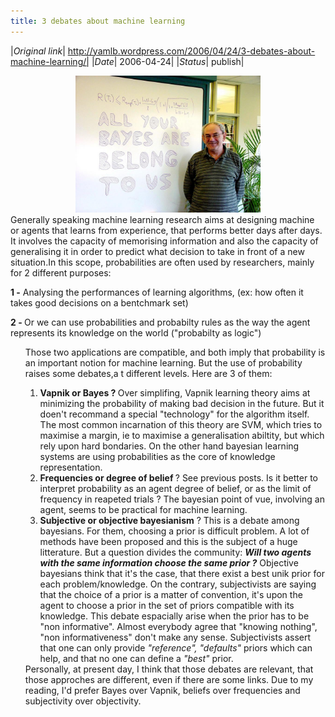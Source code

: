 ```yaml
---
title: 3 debates about machine learning
---
```


|*Original link*| http://yamlb.wordpress.com/2006/04/24/3-debates-about-machine-learning/|
|*Date*| 2006-04-24|
|*Status*| publish|

<div style="text-align:center;"><a href="../../media/vapnik.jpg"><img width="296" height="219" alt="vapnik" src="../../media/vapnik.jpg" /></a></div>
Generally speaking machine learning research aims at designing machine or agents that learns from experience, that performs better days after days. It involves the capacity of memorising information and also the capacity of generalising it in order to predict what decision to take in front of a new situation.In this scope, probabilities are often used by researchers, mainly for 2 different purposes:

<strong>1 -</strong> Analysing the performances of learning algorithms, (ex: how often it takes good decisions on a bentchmark set)

<strong>2 - </strong>Or we can use probabilities and probabilty rules as the way the agent represents its knowledge on the world ("probabilty as logic")
<ol />Those two applications are compatible, and both imply that probability is an important notion for machine learning. But the use of probability raises some debates,a t different levels. Here are 3 of them:
<ol>
	<li><strong>Vapnik or Bayes ?
</strong>Over simplifing, Vapnik learning theory aims at minimizing the probability of making bad decision in the future. But it doen't recommand a special "technology" for the algorithm itself. The most common incarnation of this theory are SVM, which tries to maximise a margin, ie to maximise a generalisation abiltity, but which rely upon hard bondaries.
On the other hand bayesian learning systems are using probabilities as the core of knowledge representation.<strong>
</strong></li>
	<li><strong>Frequencies or degree of belief </strong>?
See previous posts. Is it better to interpret probability as an agent degree of belief, or as the limit of frequency in reapeted trials ? The bayesian point of vue, involving an agent, seems to be practical for machine learning.</li>
	<li><strong>Subjective or objective bayesianism</strong> ?
This is a debate among bayesians. For them, choosing a prior is difficult problem. A lot of methods have been proposed and this is the subject of a huge litterature. But a question divides the community: <em><strong>W</strong><strong>ill two agents with the same information choose the same prior ?</strong> </em>Objective bayesians think that it's the case, that there exist a best unik prior for each problem/knowledge.
On the contrary, subjectivists are saying that the choice of a prior is a matter of convention, it's upon the agent to choose a prior in the set of priors compatible with its knowledge.
This debate espacially arise when the prior has to be "non informative". Almost everybody agree that "knowing nothing", "non informativeness" don't make any sense. Subjectivists assert that one can only provide <em>"reference",</em> <em>"defaults"</em> priors which can help, and that no one can define a <em>"best"</em> prior.</li>
</ol>
Personally, at present day, I think that those debates are relevant, that those approches are different, even if there are some links. Due to my reading, I'd prefer Bayes over Vapnik, beliefs over frequencies and subjectivity over objectivity.